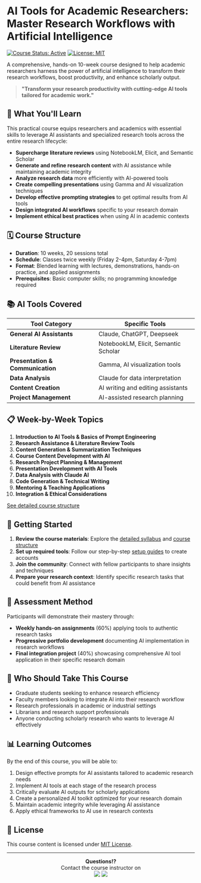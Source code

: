 # AI Tools for Academic Researchers: Master Research Workflows with Artificial Intelligence

[![Course Status: Active](https://img.shields.io/badge/Course%20Status-Active-brightgreen.svg)](https://github.com/autom8or-com/ai-tools-for-researchers-course)
[![License: MIT](https://img.shields.io/badge/License-MIT-blue.svg)](LICENSE)

A comprehensive, hands-on 10-week course designed to help academic researchers harness the power of artificial intelligence to transform their research workflows, boost productivity, and enhance scholarly output.

> **"Transform your research productivity with cutting-edge AI tools tailored for academic work."**

## 🎯 What You'll Learn

This practical course equips researchers and academics with essential skills to leverage AI assistants and specialized research tools across the entire research lifecycle:

- **Supercharge literature reviews** using NotebookLM, Elicit, and Semantic Scholar
- **Generate and refine research content** with AI assistance while maintaining academic integrity
- **Analyze research data** more efficiently with AI-powered tools
- **Create compelling presentations** using Gamma and AI visualization techniques
- **Develop effective prompting strategies** to get optimal results from AI tools
- **Design integrated AI workflows** specific to your research domain
- **Implement ethical best practices** when using AI in academic contexts

## 🗓️ Course Structure

- **Duration**: 10 weeks, 20 sessions total
- **Schedule**: Classes twice weekly (Friday 2-4pm, Saturday 4-7pm)
- **Format**: Blended learning with lectures, demonstrations, hands-on practice, and applied assignments
- **Prerequisites**: Basic computer skills; no programming knowledge required

## 📚 AI Tools Covered

| Tool Category | Specific Tools |
|---------------|---------------|
| **General AI Assistants** | Claude, ChatGPT, Deepseek |
| **Literature Review** | NotebookLM, Elicit, Semantic Scholar |
| **Presentation & Communication** | Gamma, AI visualization tools |
| **Data Analysis** | Claude for data interpretation |
| **Content Creation** | AI writing and editing assistants |
| **Project Management** | AI-assisted research planning |

## 📋 Week-by-Week Topics

1. **Introduction to AI Tools & Basics of Prompt Engineering**
2. **Research Assistance & Literature Review Tools**
3. **Content Generation & Summarization Techniques**  
4. **Course Content Development with AI**
5. **Research Project Planning & Management**
6. **Presentation Development with AI Tools**
7. **Data Analysis with Claude AI**
8. **Code Generation & Technical Writing**
9. **Mentoring & Teaching Applications**
10. **Integration & Ethical Considerations**

[See detailed course structure](course-structure.md)

## 🚀 Getting Started

1. **Review the course materials**: Explore the [detailed syllabus](syllabus.md) and [course structure](course-structure.md)
2. **Set up required tools**: Follow our step-by-step [setup guides](resources/setup-guides/) to create accounts
3. **Join the community**: Connect with fellow participants to share insights and techniques
4. **Prepare your research context**: Identify specific research tasks that could benefit from AI assistance

## 📝 Assessment Method

Participants will demonstrate their mastery through:

- **Weekly hands-on assignments** (60%) applying tools to authentic research tasks
- **Progressive portfolio development** documenting AI implementation in research workflows
- **Final integration project** (40%) showcasing comprehensive AI tool application in their specific research domain

## 👥 Who Should Take This Course

- Graduate students seeking to enhance research efficiency
- Faculty members looking to integrate AI into their research workflow
- Research professionals in academic or industrial settings
- Librarians and research support professionals
- Anyone conducting scholarly research who wants to leverage AI effectively

## 📊 Learning Outcomes

By the end of this course, you will be able to:

1. Design effective prompts for AI assistants tailored to academic research needs
2. Implement AI tools at each stage of the research process
3. Critically evaluate AI outputs for scholarly applications
4. Create a personalized AI toolkit optimized for your research domain
5. Maintain academic integrity while leveraging AI assistance
6. Apply ethical frameworks to AI use in research contexts

## 📜 License

This course content is licensed under [MIT License](LICENSE).

---

<p align="center">
  <strong>Questions⁉️</strong><br> Contact the course instructor on <br>
  <a href="https://x.com/odunayo_rotimi"><img src="https://img.shields.io/badge/Twitter-Follow-blue.svg"></a>
  <a href="https://www.linkedin.com/in/odunayo-rotimi/"><img src="https://img.shields.io/badge/LinkedIn-Connect-blue.svg"></a>
</p>

<!-- Keywords for SEO: academic research tools, AI for researchers, research workflows, AI assistants for academics, Claude AI research, research AI tools, prompt engineering for academics, literature review AI, research productivity tools, AI data analysis for researchers, NotebookLM, Elicit, Semantic Scholar, research presentation AI, academic writing AI, claude for researchers, chatgpt for researchers, python for researchers -->
